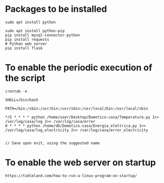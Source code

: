 # Packages to be installed

    sudo apt install python

    sudo apt install python-pip
    pip install mysql-connector-python
    pip install requests
    # Python web server
    pip install flask


# To enable the periodic execution of the script

    crontab -e

    SHELL=/bin/bash

    PATH=/bin:/sbin:/usr/bin:/usr/sbin:/usr/local/bin:/usr/local/sbin

    */5 * * * * python /home/user/Desktop/Domotico-casa/Temperatura.py 1>> /var/log/casa/log 2>> /var/log/casa/error
    0 * * * * python /home/db/Domotico-casa/Energia_elettrica.py 1>> /var/log/casa/log_electricity 2>> /var/log/casa/error_electricity


    // Save upon exit, using the suggested name


# To enable the web server on startup

    https://timleland.com/how-to-run-a-linux-program-on-startup/

